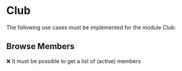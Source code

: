 Club
====

The following use cases must be implemented for the module Club:

Browse Members
--------------
:x: It must be possible to get a list of (active) members
